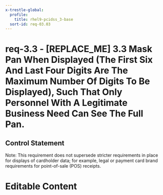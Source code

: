 ```yaml
---
x-trestle-global:
  profile:
    title: rhel9-pcidss_3-base
  sort-id: req-03.03
---
```


# req-3.3 - \[REPLACE_ME\] 3.3 Mask Pan When Displayed (The First Six And Last Four Digits Are The Maximum Number Of Digits To Be Displayed), Such That Only Personnel With A Legitimate Business Need Can See The Full Pan.

## Control Statement

Note: This requirement does not supersede stricter requirements in
place for displays of cardholder data; for example, legal or payment card
brand requirements for point-of-sale (POS) receipts.

# Editable Content

<!-- Make additions and edits below -->
<!-- The above represents the contents of the control as received by the profile, prior to additions. -->
<!-- If the profile makes additions to the control, they will appear below. -->
<!-- The above markdown may not be edited but you may edit the content below, and/or introduce new additions to be made by the profile. -->
<!-- If there is a yaml header at the top, parameter values may be edited. Use --set-parameters to incorporate the changes during assembly. -->
<!-- The content here will then replace what is in the profile for this control, after running profile-assemble. -->
<!-- The current profile has no added parts for this control, but you may add new ones here. -->
<!-- Each addition must have a heading either of the form ## Control my_addition_name -->
<!-- or ## Part a. (where the a. refers to one of the control statement labels.) -->
<!-- "## Control" parts are new parts added after the statement part. -->
<!-- "## Part" parts are new parts added into the top-level statement part with that label. -->
<!-- Subparts may be added with nested hash levels of the form ### My Subpart Name -->
<!-- underneath the parent ## Control or ## Part being added -->
<!-- See https://oscal-compass.github.io/compliance-trestle/tutorials/ssp_profile_catalog_authoring/ssp_profile_catalog_authoring for guidance. -->
